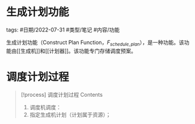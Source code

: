 # 生成计划功能

tags: #日期/2022-07-31 #类型/笔记 #内容/功能 

生成计划功能（Construct Plan Function，$F_{schedule,plan}$），是一种功能。该功能由[[生成机]]和[[计划器]]。该功能专门存储调度预案。


# 调度计划过程


> [!process] 调度计划过程
> Contents
> 1. 调度机调度：
> 	1. 指定生成机计划（计划属于资源）；
